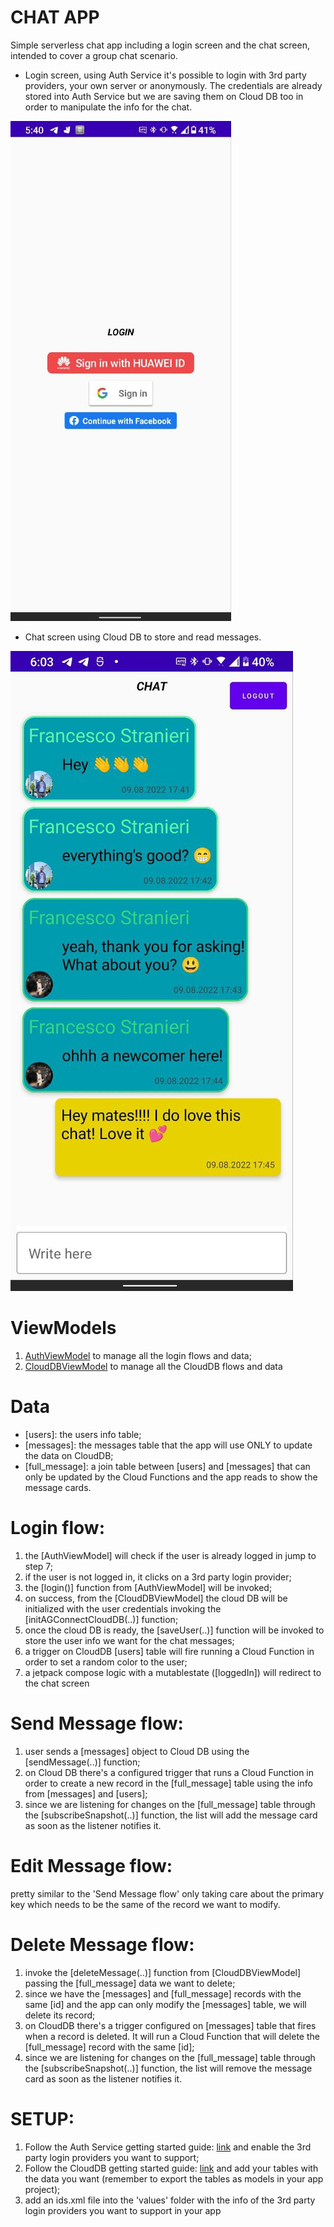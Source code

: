 # CHAT APP

Simple serverless chat app including a login screen and the chat screen, intended to cover a 
group chat scenario.

- Login screen, using Auth Service it's possible to login with 3rd party providers,
  your own server or anonymously.
  The credentials are already stored into Auth Service but we are saving them on Cloud DB too
  in order to manipulate the info for the chat.
  
![](https://github.com/FStranieri/CloudySamples/blob/main/login_screen.png)

- Chat screen using Cloud DB to store and read messages.

![](https://github.com/FStranieri/CloudySamples/blob/main/chat_screen.png)

# ViewModels 
1) [AuthViewModel](https://github.com/FStranieri/CloudySamples/blob/main/app/src/main/java/com/fs/cloudapp/viewmodels/AuthViewModel.kt)
   to manage all the login flows and data;
2) [CloudDBViewModel](https://github.com/FStranieri/CloudySamples/blob/main/app/src/main/java/com/fs/cloudapp/viewmodels/CloudDBViewModel.kt)
   to manage all the CloudDB flows and data

# Data
- [users]: the users info table;
- [messages]: the messages table that the app will use ONLY to update the data on CloudDB;
- [full_message]: a join table between [users] and [messages] that can only be updated by the 
  Cloud Functions and the app reads to show the message cards.

# Login flow:
1) the [AuthViewModel] will check if the user is already logged in jump to step 7;
2) if the user is not logged in, it clicks on a 3rd party login provider;
3) the [login()] function from [AuthViewModel] will be invoked;
4) on success, from the [CloudDBViewModel] the cloud DB will be initialized with the user 
   credentials invoking the [initAGConnectCloudDB(..)] function;
5) once the cloud DB is ready, the [saveUser(..)] function will be invoked to store the user
   info we want for the chat messages;
6) a trigger on CloudDB [users] table will fire running a Cloud Function in order to set a random
   color to the user;
7) a jetpack compose logic with a mutablestate ([loggedIn]) will redirect to the chat screen

# Send Message flow:
1) user sends a [messages] object to Cloud DB using the [sendMessage(..)] function;
2) on Cloud DB there's a configured trigger that runs a Cloud Function in order to create
   a new record in the [full_message] table using the info from [messages] and [users];
3) since we are listening for changes on the [full_message] table through the
   [subscribeSnapshot(..)] function, the list will add the message card as soon as the listener 
   notifies it.

# Edit Message flow:
pretty similar to the 'Send Message flow' only taking care about the primary key which needs to
be the same of the record we want to modify.

# Delete Message flow:
1) invoke the [deleteMessage(..)] function from [CloudDBViewModel] passing the [full_message] data
   we want to delete;
2) since we have the [messages] and [full_message] records with the same [id] and the app can only
   modify the [messages] table, we will delete its record;
3) on CloudDB there's a trigger configured on [messages] table that fires when a record is deleted.
   It will run a Cloud Function that will delete the [full_message] record with the same [id];
4) since we are listening for changes on the [full_message] table through the
   [subscribeSnapshot(..)] function, the list will remove the message card as soon as the listener
   notifies it.

# SETUP:
1) Follow the Auth Service getting started guide: [link](https://developer.huawei.com/consumer/en/doc/development/AppGallery-connect-Guides/agc-auth-android-getstarted-0000001053053922) and enable the 3rd party login providers you want to support;
2) Follow the CloudDB getting started guide: [link](https://developer.huawei.com/consumer/en/doc/development/AppGallery-connect-Guides/agc-clouddb-get-started-0000001127676473) and add your tables with the data you want (remember to export the tables as models in your app project);
3) add an ids.xml file into the 'values' folder with the info of the 3rd party login providers you want to support in your app
